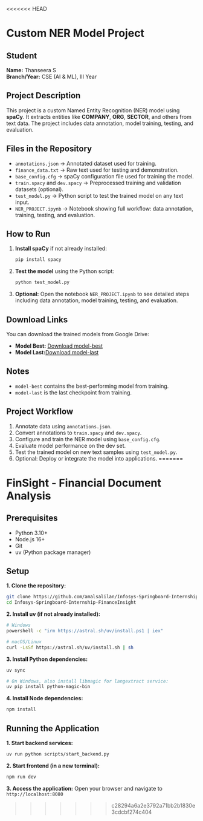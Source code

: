<<<<<<< HEAD
# Custom NER Model Project

## Student
**Name:** Thanseera S  
**Branch/Year:** CSE (AI & ML), III Year

## Project Description
This project is a custom Named Entity Recognition (NER) model using **spaCy**. It extracts entities like **COMPANY**, **ORG**, **SECTOR**, and others from text data. The project includes data annotation, model training, testing, and evaluation.

## Files in the Repository
- `annotations.json` → Annotated dataset used for training.  
- `finance_data.txt` → Raw text used for testing and demonstration.  
- `base_config.cfg` → spaCy configuration file used for training the model.  
- `train.spacy` and `dev.spacy` → Preprocessed training and validation datasets (optional).  
- `test_model.py` → Python script to test the trained model on any text input.  
- `NER_PROJECT.ipynb` → Notebook showing full workflow: data annotation, training, testing, and evaluation.

## How to Run
1. **Install spaCy** if not already installed:
   ```bash
   pip install spacy
   ```
2. **Test the model** using the Python script:
   ```bash
   python test_model.py
   ```
3. **Optional:** Open the notebook `NER_PROJECT.ipynb` to see detailed steps including data annotation, model training, testing, and evaluation.

## Download Links
You can download the trained models from Google Drive:

- **Model Best:** [Download model-best](https://drive.google.com/drive/folders/1P0pyUBaoq5OUzlmeaTO612vHgCUnP2ES?usp=sharing)
- **Model Last:**[Download model-last](https://drive.google.com/drive/folders/1GHb4RNVJFW-2Z38OZgEEpQq1Kawc_P5O?usp=drive_link)

## Notes
- `model-best` contains the best-performing model from training.  
- `model-last` is the last checkpoint from training.  

## Project Workflow
1. Annotate data using `annotations.json`.  
2. Convert annotations to `train.spacy` and `dev.spacy`.  
3. Configure and train the NER model using `base_config.cfg`.  
4. Evaluate model performance on the dev set.  
5. Test the trained model on new text samples using `test_model.py`.  
6. Optional: Deploy or integrate the model into applications.
=======
# FinSight - Financial Document Analysis

## Prerequisites

- Python 3.10+
- Node.js 16+
- Git
- uv (Python package manager)

## Setup

**1. Clone the repository:**
```bash
git clone https://github.com/amalsalilan/Infosys-Springboard-Internship-FinanceInsight.git
cd Infosys-Springboard-Internship-FinanceInsight
```

**2. Install uv (if not already installed):**
```bash
# Windows
powershell -c "irm https://astral.sh/uv/install.ps1 | iex"

# macOS/Linux
curl -LsSf https://astral.sh/uv/install.sh | sh
```

**3. Install Python dependencies:**
```bash
uv sync

# On Windows, also install libmagic for langextract service:
uv pip install python-magic-bin
```

**4. Install Node dependencies:**
```bash
npm install
```

## Running the Application

**1. Start backend services:**
```bash
uv run python scripts/start_backend.py
```

**2. Start frontend (in a new terminal):**
```bash
npm run dev
```

**3. Access the application:**
Open your browser and navigate to `http://localhost:8080`
>>>>>>> c28294a6a2e3792a71bb2b1830e3cdcbf274c404
